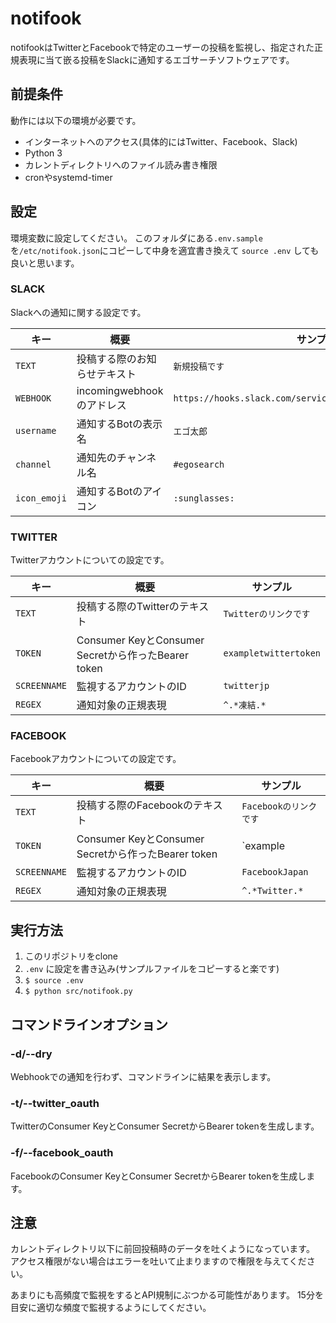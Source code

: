 # notifook

notifookはTwitterとFacebookで特定のユーザーの投稿を監視し、指定された正規表現に当て嵌る投稿をSlackに通知するエゴサーチソフトウェアです。

## 前提条件

動作には以下の環境が必要です。

- インターネットへのアクセス(具体的にはTwitter、Facebook、Slack)
- Python 3
- カレントディレクトリへのファイル読み書き権限
- cronやsystemd-timer

## 設定

環境変数に設定してください。
このフォルダにある`.env.sample`を`/etc/notifook.json`にコピーして中身を適宜書き換えて `source .env` しても良いと思います。

### SLACK

Slackへの通知に関する設定です。

|キー|概要|サンプル|
|---|---|-------|
|`TEXT`|投稿する際のお知らせテキスト|`新規投稿です`|
|`WEBHOOK`|incomingwebhookのアドレス|`https://hooks.slack.com/services/EXAMPLE/WEBHOOK/ADDRESS`|
|`username`|通知するBotの表示名|`エゴ太郎`|
|`channel`|通知先のチャンネル名|`#egosearch`|
|`icon_emoji`|通知するBotのアイコン|`:sunglasses:`|

### TWITTER

Twitterアカウントについての設定です。

|キー|概要|サンプル|
|---|---|-------|
|`TEXT`|投稿する際のTwitterのテキスト|`Twitterのリンクです`|
|`TOKEN`|Consumer KeyとConsumer Secretから作ったBearer token|`exampletwittertoken`|
|`SCREENNAME`|監視するアカウントのID|`twitterjp`|
|`REGEX`|通知対象の正規表現|`^.*凍結.*`|

### FACEBOOK

Facebookアカウントについての設定です。

|キー|概要|サンプル|
|---|---|-------|
|`TEXT`|投稿する際のFacebookのテキスト|`Facebookのリンクです`|
|`TOKEN`|Consumer KeyとConsumer Secretから作ったBearer token|`example|facebooktoken`|
|`SCREENNAME`|監視するアカウントのID|`FacebookJapan`|
|`REGEX`|通知対象の正規表現|`^.*Twitter.*`|

## 実行方法

1. このリポジトリをclone
2. `.env` に設定を書き込み(サンプルファイルをコピーすると楽です)
3. `$ source .env`
4. `$ python src/notifook.py`

## コマンドラインオプション

### -d/--dry

Webhookでの通知を行わず、コマンドラインに結果を表示します。

### -t/--twitter_oauth

TwitterのConsumer KeyとConsumer SecretからBearer tokenを生成します。

### -f/--facebook_oauth

FacebookのConsumer KeyとConsumer SecretからBearer tokenを生成します。

## 注意

カレントディレクトリ以下に前回投稿時のデータを吐くようになっています。
アクセス権限がない場合はエラーを吐いて止まりますので権限を与えてください。

あまりにも高頻度で監視をするとAPI規制にぶつかる可能性があります。
15分を目安に適切な頻度で監視するようにしてください。

